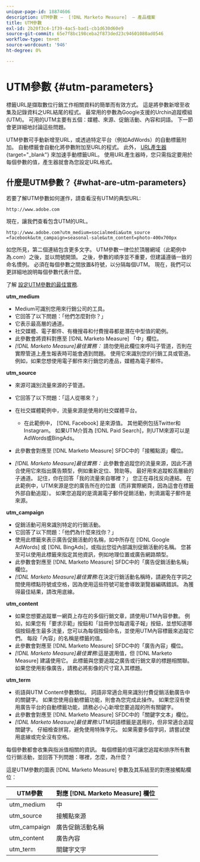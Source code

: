 ```yaml
---
unique-page-id: 18874606
description: UTM參數 —  [!DNL Marketo Measure]  — 產品檔案
title: UTM參數
exl-id: 2b20f3c4-1f39-4ac5-bad1-cb1d630d60e9
source-git-commit: 65e7f8bc198ceba2f873ded23c94601080ad0546
workflow-type: tm+mt
source-wordcount: '946'
ht-degree: 0%

---
```


# UTM參數 {#utm-parameters}

標籤URL是擷取數位行銷工作相關資料的簡單而有效方式。 這是將參數新增至收集及記錄資料之URL結尾的程式。 最常用的參數為Google支援的Urchin追蹤模組(UTM)。 可用的UTM主要有五個：媒體、來源、促銷活動、內容和詞語。 下一節會更詳細地討論這些問題。

UTM參數可手動新增至URL，或透過特定平台（例如AdWords）的自動標籤附加。 自動標籤會自動化將參數附加至URL的程式。 此外， [URL產生器](https://ga-dev-tools.appspot.com/campaign-url-builder/){target="_blank"} 來加速手動標籤URL。 使用URL產生器時，您只需指定要用於每個參數的值，產生器就會為您設定URL格式。

## 什麼是UTM參數？ {#what-are-utm-parameters}

若要了解UTM參數如何運作，請查看沒有UTM的典型URL:

`http://www.adobe.com`

現在，讓我們查看包含UTM的URL。

`http://www.adobe.com?utm_medium=socialmedia&utm_source =facebook&utm_campaign=seasonal-sale&utm_content=photo-400x700px`

如您所見，第二個連結包含更多文字。 UTM參數一律位於頂層網域（此範例中為.com）之後，並以問號開頭。 之後，參數的順序並不重要，但建議遵循一致的命名慣例。 必須在每個參數之間放置&amp;符號，以分隔每個UTM。 現在，我們可以更詳細地說明每個參數代表什麼。

了解 [設定UTM參數的最佳實務](/help/channel-tracking-and-setup/online-channels/best-practices-for-setting-up-utm-parameters.md).

**utm_medium**

* Medium可識別您用來行銷公司的工具。
* 它回答了以下問題：「他們怎麼對你？」
* 它表示最高層的通道。
* 社交媒體、電子郵件、有機搜尋和付費搜尋都是潛在中型值的範例。
* 此參數會將資料對應至 [!DNL Marketo Measure] 「中」欄位。
* _[!DNL Marketo Measure]最佳實務：_ 請勿使用此欄位來呼叫子管道，否則在實際管道上產生報表時可能會遇到問題。 使用它來識別您的行銷工具或管道。 例如，如果您想使用電子郵件來行銷您的產品，媒體為電子郵件。

**utm_source**

* 來源可識別流量來源的子管道。
* 它回答了以下問題：「這人從哪來？」
* 在社交媒體範例中，流量來源是使用的社交媒體平台。
   * 在此範例中， [!DNL Facebook] 是來源值。 其他範例包括Twitter和Instagram。 如果UTM介質為 [!DNL Paid Search]，則UTM來源可以是AdWords或BingAds。

* 此參數會對應至 [!DNL Marketo Measure] SFDC中的「接觸點源」欄位。
* _[!DNL Marketo Measure]最佳實務：_ 此參數會追蹤您的流量來源，因此不適合使用它來指出廣告類型，例如重新定位、贊助等。 最好用來追蹤較高層級的子通道。 記住，你在回答「我的流量來自哪裡？」 您正在尋找反向連結。 在此範例中，UTM來源是您的廣告所在的位置（而非實際網頁，因為這會在標籤外部自動追蹤）。 如果您追蹤的是滴漏電子郵件促銷活動，則滴漏電子郵件是來源。

**utm_campaign**

* 促銷活動可用來識別特定的行銷活動。
* 它回答了以下問題：「他們為什麼來找你？」
* 使用此標籤來表示廣告促銷活動的名稱，如中所存在 [!DNL Google AdWords] 或 [!DNL BingAds]，或指出您從內部識別促銷活動的名稱。 您甚至可以使用此標籤來指定其他資訊，例如地理位置或廣告網路類型。
* 此參數會對應至 [!DNL Marketo Measure] SFDC中的「廣告促銷活動名稱」欄位。
* _[!DNL Marketo Measure]最佳實務_:在決定行銷活動名稱時，請避免在字詞之間使用標點符號或空格，因為使用這些符號可能會導致瀏覽器編碼錯誤。 為獲得最佳結果，請改用底線。

**utm_content**

* 如果您想要追蹤單一網頁上存在的多個行銷文章，請使用UTM內容參數。 例如，如果您有「要求示範」按鈕和「註冊參加每週電子報」按鈕，並想知道哪個按鈕產生最多流量，您可以為每個按鈕命名，並使用UTM內容標籤來追蹤它們。 每段「內容」的名稱是標籤的值。
* 此參數會對應至 [!DNL Marketo Measure] SFDC中的「廣告內容」欄位。
* _[!DNL Marketo Measure]最佳實務_:這是選用值，但 [!DNL Marketo Measure] 建議使用它。 此標籤與您要追蹤之廣告或行銷文章的標題相關聯。 如果您使用影像廣告，請務必將影像的尺寸寫入其標題。

**utm_term**

* 術語與UTM Content參數類似。 詞語非常適合用來識別付費促銷活動廣告中的關鍵字。 如果您使用自動標籤功能，則會為您完成此操作。 如果您沒有使用廣告平台的自動標籤功能，請務必小心新增您要追蹤的所有關鍵字。
* 此參數會對應至 [!DNL Marketo Measure] SFDC中的「關鍵字文本」欄位。
* _[!DNL Marketo Measure]最佳實務_:UTM詞語標籤是選用的，但非常適合追蹤關鍵字。 仔細檢查拼寫，避免使用特殊字元。 如果需要多個字詞，請嘗試使用底線或完全沒有空格。

每個參數都會收集與指派值相關的資訊。 每個標籤的值可讓您追蹤和排序所有數位行銷活動，並回答下列問題：哪裡，怎麼，為什麼？

這是UTM參數的圖表 [!DNL Marketo Measure] 參數及其系結至的對應接觸點欄位：

| **UTM參數** | **對應 [!DNL Marketo Measure] 欄位** |
|---|---|
| utm_medium | 中 |
| utm_source | 接觸點來源 |
| utm_campaign | 廣告促銷活動名稱 |
| utm_content | 廣告內容 |
| utm_term | 關鍵字文字 |
